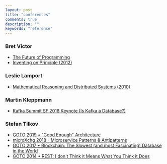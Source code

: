 ```yaml
---
layout: post
title: "conferences"
comments: true
description: ""
keywords: "reference"
---
```


### Bret Victor

- [The Future of Programming](https://www.youtube.com/watch?v=8pTEmbeENF4)
- [Inventing on Principle (2012)](https://www.youtube.com/watch?v=PUv66718DII&list=LL&index=7)

### Leslie Lamport

- [Mathematical Reasoning and Distributed Systems (2010)](https://channel9.msdn.com/shows/Going+Deep/E2E-Erik-Meijer-and-Leslie-Lamport-Mathematical-Reasoning-and-Distributed-Systems/)

### Martin Kleppmann

- [Kafka Summit SF 2018 Keynote (Is Kafka a Database?)](https://www.youtube.com/watch?v=v2RJQELoM6Y)

### Stefan Tilkov

- [GOTO 2019 • "Good Enough" Architecture](https://www.youtube.com/watch?v=PzEox3szeRc&list=LL&index=9)
- [microXchg 2018 - Microservice Patterns & Antipatterns](https://www.youtube.com/watch?v=RsyOkifmamI)
- [
GOTO 2017 • Blockchain: The Slowest (and most Fascinating) Database in the World](https://www.youtube.com/watch?v=li3rfBAP_fE&list=LL&index=29)
- [GOTO 2014 • REST: I don't Think it Means What You Think it Does](https://www.youtube.com/watch?v=pspy1H6A3FM)